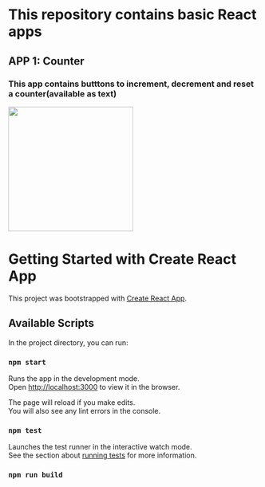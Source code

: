 # This repository contains basic React apps
## APP 1: Counter
### This app contains butttons to  increment, decrement and reset a counter(available as text)
<img src="https://user-images.githubusercontent.com/20191885/137616483-950eea18-fc6e-49ca-9b4e-df40f848ee42.png" width=250 height=250/>


# Getting Started with Create React App

This project was bootstrapped with [Create React App](https://github.com/facebook/create-react-app).

## Available Scripts

In the project directory, you can run:

### `npm start`

Runs the app in the development mode.\
Open [http://localhost:3000](http://localhost:3000) to view it in the browser.

The page will reload if you make edits.\
You will also see any lint errors in the console.

### `npm test`

Launches the test runner in the interactive watch mode.\
See the section about [running tests](https://facebook.github.io/create-react-app/docs/running-tests) for more information.

### `npm run build`
